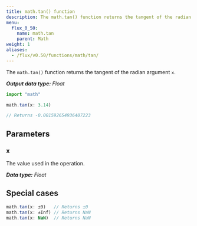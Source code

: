 ```yaml
---
title: math.tan() function
description: The math.tan() function returns the tangent of the radian argument `x`.
menu:
  flux_0_50:
    name: math.tan
    parent: Math
weight: 1
aliases:
  - /flux/v0.50/functions/math/tan/
---
```


The `math.tan()` function returns the tangent of the radian argument `x`.

_**Output data type:** Float_

```js
import "math"

math.tan(x: 3.14)

// Returns -0.001592654936407223
```

## Parameters

### x
The value used in the operation.

_**Data type:** Float_

## Special cases
```js
math.tan(x: ±0)   // Returns ±0
math.tan(x: ±Inf) // Returns NaN
math.tan(x: NaN)  // Returns NaN
```
